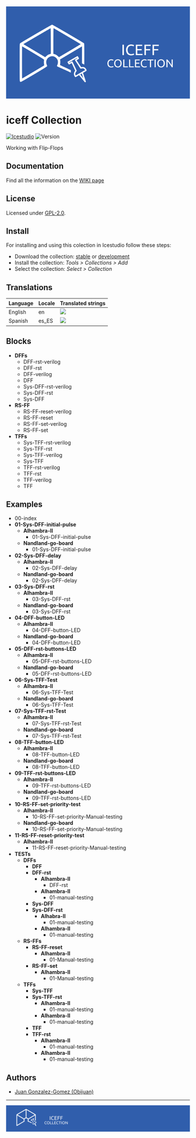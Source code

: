 [![](https://github.com/FPGAwars/iceFF/raw/master/wiki/Logo/iceFF-collection-github.png)](https://github.com/FPGAwars/iceFF/wiki)


# iceff Collection

[![Icestudio][icestudio-image]][icestudio-url]
![Version][version-image]


Working with Flip-Flops
## Documentation
Find all the information on the [WIKI page](https://github.com/FPGAwars/iceFF/wiki)  


## License

Licensed under [GPL-2.0](https://opensource.org/licenses/GPL-2.0).

## Install

For installing and using this colection in Icestudio follow these steps:

* Download the collection: [stable](https://github.com/FPGAwars/iceFF/archive/refs/tags/v0.1.0.zip) or [development](https://github.com/FPGAwars/iceFF/archive/refs/heads/master.zip)
* Install the collection: *Tools > Collections > Add*
* Select the collection: *Select > Collection*

## Translations
| Language | Locale | Translated strings |
|----------|--------|--------------------|
| English  |  en    | ![](https://progress-bar.dev/100) |
| Spanish |  es_ES | ![](https://progress-bar.dev/100) |

## Blocks
* **DFFs**
  * DFF-rst-verilog
  * DFF-rst
  * DFF-verilog
  * DFF
  * Sys-DFF-rst-verilog
  * Sys-DFF-rst
  * Sys-DFF
* **RS-FF**
  * RS-FF-reset-verilog
  * RS-FF-reset
  * RS-FF-set-verilog
  * RS-FF-set
* **TFFs**
  * Sys-TFF-rst-verilog
  * Sys-TFF-rst
  * Sys-TFF-verilog
  * Sys-TFF
  * TFF-rst-verilog
  * TFF-rst
  * TFF-verilog
  * TFF

## Examples
* 00-index
* **01-Sys-DFF-initial-pulse**
  * **Alhambra-II**
    * 01-Sys-DFF-initial-pulse
  * **Nandland-go-board**
    * 01-Sys-DFF-initial-pulse
* **02-Sys-DFF-delay**
  * **Alhambra-II**
    * 02-Sys-DFF-delay
  * **Nandland-go-board**
    * 02-Sys-DFF-delay
* **03-Sys-DFF-rst**
  * **Alhambra-II**
    * 03-Sys-DFF-rst
  * **Nandland-go-board**
    * 03-Sys-DFF-rst
* **04-DFF-button-LED**
  * **Alhambra-II**
    * 04-DFF-button-LED
  * **Nandland-go-board**
    * 04-DFF-button-LED
* **05-DFF-rst-buttons-LED**
  * **Alhambra-II**
    * 05-DFF-rst-buttons-LED
  * **Nandland-go-board**
    * 05-DFF-rst-buttons-LED
* **06-Sys-TFF-Test**
  * **Alhambra-II**
    * 06-Sys-TFF-Test
  * **Nandland-go-board**
    * 06-Sys-TFF-Test
* **07-Sys-TFF-rst-Test**
  * **Alhambra-II**
    * 07-Sys-TFF-rst-Test
  * **Nandland-go-board**
    * 07-Sys-TFF-rst-Test
* **08-TFF-button-LED**
  * **Alhambra-II**
    * 08-TFF-button-LED
  * **Nandland-go-board**
    * 08-TFF-button-LED
* **09-TFF-rst-buttons-LED**
  * **Alhambra-II**
    * 09-TFF-rst-buttons-LED
  * **Nandland-go-board**
    * 09-TFF-rst-buttons-LED
* **10-RS-FF-set-priority-test**
  * **Alhambra-II**
    * 10-RS-FF-set-priority-Manual-testing
  * **Nandland-go-board**
    * 10-RS-FF-set-priority-Manual-testing
* **11-RS-FF-reset-priority-test**
  * **Alhambra-II**
    * 11-RS-FF-reset-priority-Manual-testing
* **TESTs**
  * **DFFs**
    * **DFF**
    * **DFF-rst**
      * **Alhambra-II**
        * DFF-rst
      * **Alhambra-II**
        * 01-manual-testing
    * **Sys-DFF**
    * **Sys-DFF-rst**
      * **Alhabra-II**
        * 01-manual-testing
      * **Alhambra-II**
        * 01-manual-testing
  * **RS-FFs**
    * **RS-FF-reset**
      * **Alhambra-II**
        * 01-Manual-testing
    * **RS-FF-set**
      * **Alhambra-II**
        * 01-Manual-testing
  * **TFFs**
    * **Sys-TFF**
    * **Sys-TFF-rst**
      * **Alhambra-II**
        * 01-manual-testing
      * **Alhambra-II**
        * 01-manual-testing
    * **TFF**
    * **TFF-rst**
      * **Alhambra-II**
        * 01-manual-testing
      * **Alhambra-II**
        * 01-manual-testing

## Authors
* [Juan Gonzalez-Gomez (Obijuan)](https://github.com/Obijuan)



-------
![](https://github.com/FPGAwars/iceFF/raw/master/wiki/Logo/iceFF-banner.png)


<!-- Badges -->
[icestudio-image]: https://img.shields.io/badge/collection-icestudio-blue.svg
[icestudio-url]: https://github.com/FPGAwars/icestudio
[version-image]: https://img.shields.io/badge/version-v0.1.0-orange.svg
